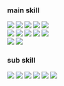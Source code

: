 ### main skill
<p>
  <img src="https://img.shields.io/badge/Kotlin-7F52FF?style=flat&logo=Kotlin&logoColor=white"/>
  <img src="https://img.shields.io/badge/Java-7F52FF?style=flat&logo=Java&logoColor=white"/>
  
  <img src="https://img.shields.io/badge/Spring-6DB33F?style=flat&logo=Spring&logoColor=white"/>
  <img src="https://img.shields.io/badge/Spring Boot-6DB33F?style=flat&logo=SpringBoot&logoColor=white"/>
  
  <img src="https://img.shields.io/badge/MySQL-4479A1?style=flat&logo=MySQL&logoColor=white"/>
   
  <br/>
  
  <img src="https://img.shields.io/badge/AWS-232F3E?style=flat&logo=Amazon AWS&logoColor=white"/>
  <img src="https://img.shields.io/badge/AWS EC2-FF9900?style=flat&logo=Amazon EC2&logoColor=white"/>
  <img src="https://img.shields.io/badge/AWS ECS-FF9900?style=flat&logo=Amazon ECS&logoColor=white"/>
  <img src="https://img.shields.io/badge/AWS S3-569A31?style=flat&logo=Amazon S3&logoColor=white"/>
  <img src="https://img.shields.io/badge/AWS RDS-527FFF?style=flat&logo=Amazon RDS&logoColor=white"/>
  
  <br/>
  
  <img src="https://img.shields.io/badge/Git-181717?style=flat&logo=GitHub&logoColor=white"/>
  <img src="https://img.shields.io/badge/Gradle-02303A?style=flat&logo=Gradle&logoColor=white"/>
</p>

### sub skill
<p>
  <img src="https://img.shields.io/badge/Android-3DDC84?style=flat&logo=Android&logoColor=white"/>
  <img src="https://img.shields.io/badge/JavaScript-F7DF1E?style=flat&logo=JavaScript&logoColor=white"/>
  <img src="https://img.shields.io/badge/TypeScript-3178C6?style=flat&logo=TypeScript&logoColor=white"/>
  
  <img src="https://img.shields.io/badge/Node.js-339933?style=flat&logo=Node.js&logoColor=white"/>
  <img src="https://img.shields.io/badge/React-61DAFB?style=flat&logo=React&logoColor=white"/>
  
  <img src="https://img.shields.io/badge/npm-CB3837?style=flat&logo=npm&logoColor=white"/>
</p>
